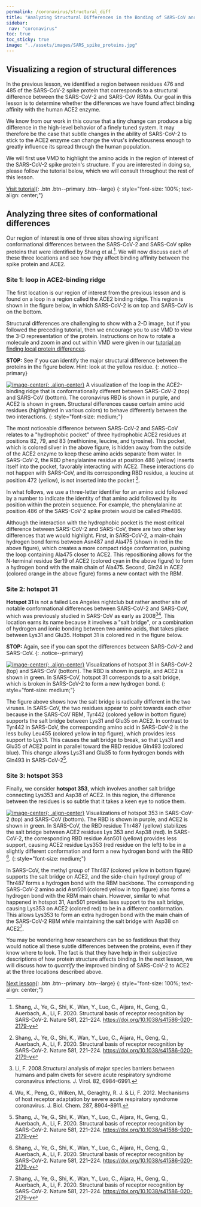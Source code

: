 ```yaml
---
permalink: /coronavirus/structural_diff
title: "Analyzing Structural Differences in the Bonding of SARS-CoV and SARS-CoV-2 with the ACE2 Enzyme"
sidebar:
 nav: "coronavirus"
toc: true
toc_sticky: true
image: "../assets/images/SARS_spike_proteins.jpg"
---
```


## Visualizing a region of structural differences

In the previous lesson, we identified a region between residues 476 and 485 of the SARS-CoV-2 spike protein that corresponds to a structural difference between the SARS-CoV-2 and SARS-CoV RBMs. Our goal in this lesson is to determine whether the differences we have found affect binding affinity with the human ACE2 enzyme.

We know from our work in this course that a tiny change can produce a big difference in the high-level behavior of a finely tuned system. It may therefore be the case that subtle changes in the ability of SARS-CoV-2 to stick to the ACE2 enzyme can change the virus's infectiousness enough to greatly influence its spread through the human population.

We will first use VMD to highlight the amino acids in the region of interest of the SARS-CoV-2 spike protein's structure. If you are interested in doing so, please follow the tutorial below, which we will consult throughout the rest of this lesson.

[Visit tutorial](tutorial_visualization){: .btn .btn--primary .btn--large}
{: style="font-size: 100%; text-align: center;"}

## Analyzing three sites of conformational differences

Our region of interest is one of three sites showing significant conformational differences between the SARS-CoV-2 and SARS-CoV spike proteins that were identified by Shang et al.[^Shang]. We will now discuss each of these three locations and see how they affect binding affinity between the spike protein and ACE2.

### Site 1: loop in ACE2-binding ridge

The first location is our region of interest from the previous lesson and is found on a loop in a region called the ACE2 binding ridge. This region is shown in the figure below, in which SARS-CoV-2 is on top and SARS-CoV is on the bottom.

Structural differences are challenging to show with a 2-D image, but if you followed the preceding tutorial, then we encourage you to use VMD to view the 3-D representation of the protein. Instructions on how to rotate a molecule and zoom in and out within VMD were given in our [tutorial on finding local protein differences](tutorial_multiseq).

**STOP:** See if you can identify the major structural difference between the proteins in the figure below. Hint: look at the yellow residue.
{: .notice--primary}

[![image-center](../assets/images/600px/Ridge.png){: .align-center}](../assets/images/Ridge.png)
A visualization of the loop in the ACE2-binding ridge that is conformationally different between SARS-CoV-2 (top) and SARS-CoV (bottom). The coronavirus RBD is shown in purple, and ACE2 is shown in green. Structural differences cause certain amino acid residues (highlighted in various colors) to behave differently between the two interactions.
{: style="font-size: medium;"}

The most noticeable difference between SARS-CoV-2 and SARS-CoV relates to a "hydrophobic pocket" of three hydrophobic ACE2 residues at positions 82, 79, and 83 (methionine, leucine, and tyrosine). This pocket, which is colored silver in the above figure, is hidden away from the outside of the ACE2 enzyme to keep these amino acids separate from water. In SARS-CoV-2, the RBD phenylalanine residue at position 486 (yellow) inserts itself into the pocket, favorably interacting with ACE2. These interactions do not happen with SARS-CoV, and its corresponding RBD residue, a leucine at position 472 (yellow), is not inserted into the pocket [^Shang].

In what follows, we use a three-letter identifier for an amino acid followed by a number to indicate the identity of that amino acid followed by its position within the protein sequence. For example, the phenylalanine at position 486 of the SARS-CoV-2 spike protein would be called Phe486.

Although the interaction with the hydrophobic pocket is the most critical difference between SARS-CoV-2 and SARS-CoV, there are two other key differences that we would highlight. First, in SARS-CoV-2, a main-chain hydrogen bond forms between Asn487 and Ala475 (shown in red in the above figure), which creates a more compact ridge conformation, pushing the loop containing Ala475 closer to ACE2. This repositioning allows for the N-terminal residue Ser19 of ACE2 (colored cyan in the above figure) to form a hydrogen bond with the main chain of Ala475. Second, Gln24 in ACE2 (colored orange in the above figure) forms a new contact with the RBM.

### Site 2: hotspot 31

**Hotspot 31** is not a failed Los Angeles nightclub but rather another site of notable conformational differences between SARS-CoV-2 and SARS-CoV, which was previously studied in SARS-CoV as early as 2008[^Li][^Wu]. This location earns its name because it involves a "salt bridge", or a combination of hydrogen and ionic bonding between two amino acids, that takes place between Lys31 and Glu35. Hotspot 31 is colored red in the figure below.

**STOP:** Again, see if you can spot the differences between SARS-CoV-2 and SARS-CoV.
{: .notice--primary}

[![image-center](../assets/images/600px/Hotspot31.png){: .align-center}](../assets/images/Hotspot31.png)
Visualizations of hotspot 31 in SARS-CoV-2 (top) and SARS-CoV (bottom). The RBD is shown in purple, and ACE2 is shown in green. In SARS-CoV, hotspot 31 corresponds to a salt bridge, which is broken in SARS-CoV-2 to form a new hydrogen bond.
{: style="font-size: medium;"}

The figure above shows how the salt bridge is radically different in the two viruses. In SARS-CoV, the two residues appear to point towards each other because in the SARS-CoV RBM, Tyr442 (colored yellow in bottom figure) supports the salt bridge between Lys31 and Glu35 on ACE2. In contrast to Tyr442 in SARS-CoV, the corresponding amino acid in SARS-CoV-2 is the less bulky Leu455 (colored yellow in top figure), which provides less support to Lys31. This causes the salt bridge to break, so that Lys31 and Glu35 of ACE2 point in parallel toward the RBD residue Gln493 (colored blue). This change allows Lys31 and Glu35 to form hydrogen bonds with Gln493 in SARS-CoV-2[^Shang].

### Site 3: hotspot 353

Finally, we consider **hotspot 353**, which involves another salt bridge connecting Lys353 and Asp38 of ACE2. In this region, the difference between the residues is so subtle that it takes a keen eye to notice them.

[![image-center](../assets/images/600px/Hotspot353.png){: .align-center}](../assets/images/Hotspot353.png)
Visualizations of hotspot 353 in SARS-CoV-2 (top) and SARS-CoV (bottom). The RBD is shown in purple, and ACE2 is shown in green. In SARS-CoV, the RBD residue Thr487 (yellow) stabilizes the salt bridge between ACE2 residues Lys 353 and Asp38 (red). In SARS-CoV-2, the corresponding RBD residue Asn501 (yellow) provides less support, causing ACE2 residue Lys353 (red residue on the left) to be in a slightly different conformation and form a new hydrogen bond with the RBD [^Shang].
{: style="font-size: medium;"}

In SARS-CoV, the methyl group of Thr487 (colored yellow in bottom figure) supports the salt bridge on ACE2, and the side-chain hydroxyl group of Thr487 forms a hydrogen bond with the RBM backbone. The corresponding SARS-CoV-2 amino acid Asn501 (colored yellow in top figure) also forms a hydrogen bond with the RBM main chain. However, similar to what happened in hotspot 31, Asn501 provides less support to the salt bridge, causing Lys353 on ACE2 (colored red) to be in a different conformation. This allows Lys353 to form an extra hydrogen bond with the main chain of the SARS-CoV-2 RBM while maintaining the salt bridge with Asp38 on ACE2[^Shang].

You may be wondering how researchers can be so fastidious that they would notice all these subtle differences between the proteins, even if they know where to look. The fact is that they have help in their subjective descriptions of how protein structure affects binding. In the next lesson, we will discuss how to *quantify* the improved binding of SARS-CoV-2 to ACE2 at the three locations described above.

[Next lesson](NAMD){: .btn .btn--primary .btn--large}
{: style="font-size: 100%; text-align: center;"}


[^Hamming]: Hamming, I., Timens, W., Bulthuis, M., Lely, A., Navis, G., Goor, H. 2004. Tissue distribution of ACE2 portein, the functional receptor for SARS coronavirus. A first step in understanding SARS pathogenesis. J Pathol 203(2), 631-637. https://doi.org/10.1002/path.1570

[^Samavati]: Samavati, L., Uhal, B. 2020. ACE2, Much more than just a receptor for sars-cov-2. Front. Cell. Infect. Microbiol 10. https://doi.org/10.3389/fcimb.2020.00317

[^Shang]: Shang, J., Ye, G., Shi, K., Wan, Y., Luo, C., Aijara, H., Geng, Q., Auerbach, A., Li, F. 2020. Structural basis of receptor recognition by SARS-CoV-2. Nature 581, 221–224. https://doi.org/10.1038/s41586-020-2179-y

[^Li]: Li, F. 2008.Structural analysis of major species barriers between humans and palm civets for severe acute respiratory syndrome coronavirus infections. J. Virol. 82, 6984–6991.

[^Wu]: Wu, K., Peng, G., Wilken, M., Geraghty, R. J. & Li, F. 2012. Mechanisms of host receptor adaptation by severe acute respiratory syndrome coronavirus. J. Biol. Chem. 287, 8904–8911.
